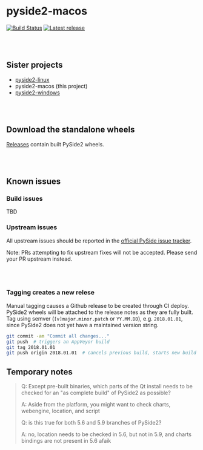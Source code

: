 # pyside2-macos

[![Build Status](https://travis-ci.org/fredrikaverpil/pyside2-macos.svg?branch=master)](https://travis-ci.org/fredrikaverpil/pyside2-macos) [![Latest release](http://github-release-version.herokuapp.com/github/fredrikaverpil/pyside2-macos/release.svg?style=flat)](https://github.com/fredrikaverpil/pyside2-macos/releases/latest)


<br><br>


## Sister projects

- [pyside2-linux](https://github.com/fredrikaverpil/pyside2-linux)
- pyside2-macos (this project)
- [pyside2-windows](https://github.com/fredrikaverpil/pyside2-windows)


<br><br>


## Download the standalone wheels

[Releases](https://github.com/fredrikaverpil/pyside2-macos/releases) contain built PySide2 wheels.

<br><br>


## Known issues

### Build issues

TBD

### Upstream issues

All upstream issues should be reported in the [official PySide issue tracker](https://bugreports.qt.io/projects/PYSIDE/issues).

Note: PRs attempting to fix upstream fixes will not be accepted. Please send your PR upstream instead.

<br><br>


### Tagging creates a new relese

Manual tagging causes a Github release to be created through CI deploy. PySide2 wheels will be attached to the release notes as they are fully built. Tag using semver (`[v]major.minor.patch` or `YY.MM.DD`), e.g. `2018.01.01`, since PySide2 does not yet have a maintained version string.

```bash
git commit -am "Commit all changes..."
git push  # triggers an AppVeyor build
git tag 2018.01.01
git push origin 2018.01.01  # cancels previous build, starts new build and generates release
```


## Temporary notes

> Q: Except pre-built binaries, which parts of the Qt install needs to be checked
> for an "as complete build" of PySide2 as possible?
>
> A: Aside from the platform, you might want to check charts, webengine, location, and script
> 
> Q: is this true for both 5.6 and 5.9 branches of PySide2?
>
> A: no, location needs to be checked in 5.6, but not in 5.9, and charts bindings are not
> present in 5.6 afaik
